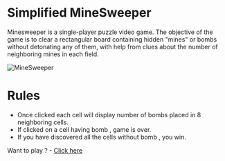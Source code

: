 # Simplified MineSweeper

Minesweeper is a single-player puzzle video game. The objective of the game is to clear a rectangular board containing hidden "mines" or bombs without detonating any of them, with help from clues about the number of neighboring mines in each field.

![MineSweeper](https://github.com/idontknowjs/MineSweeper/blob/master/Demo.png)

# Rules

- Once clicked each cell will display number of bombs placed in 8 neighboring cells.
- If clicked on a cell having bomb , game is over.
- If you have discovered all the cells without bomb , you win.

Want to play ? - [Click here](http://htmlpreview.github.io/?https://github.com/idontknowjs/MineSweeper/blob/master/index.html)
